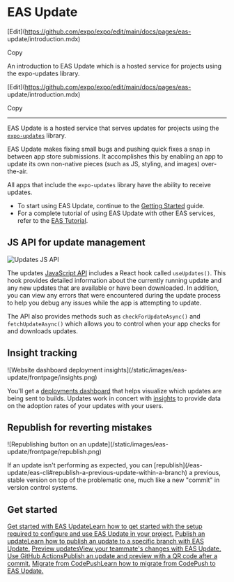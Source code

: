 # EAS Update

[Edit](https://github.com/expo/expo/edit/main/docs/pages/eas-
update/introduction.mdx)

Copy

An introduction to EAS Update which is a hosted service for projects using the
expo-updates library.

[Edit](https://github.com/expo/expo/edit/main/docs/pages/eas-
update/introduction.mdx)

Copy

* * *

EAS Update is a hosted service that serves updates for projects using the
[`expo-updates`](/versions/latest/sdk/updates) library.

EAS Update makes fixing small bugs and pushing quick fixes a snap in between
app store submissions. It accomplishes this by enabling an app to update its
own non-native pieces (such as JS, styling, and images) over-the-air.

All apps that include the `expo-updates` library have the ability to receive
updates.

  * To start using EAS Update, continue to the [Getting Started](/eas-update/getting-started) guide.
  * For a complete tutorial of using EAS Update with other EAS services, refer to the [EAS Tutorial](/tutorial/eas/introduction).

## JS API for update management

![Updates JS API](/static/images/eas-update/frontpage/critical-update.png)

The updates [JavaScript API](/versions/latest/sdk/updates) includes a React
hook called `useUpdates()`. This hook provides detailed information about the
currently running update and any new updates that are available or have been
downloaded. In addition, you can view any errors that were encountered during
the update process to help you debug any issues while the app is attempting to
update.

The API also provides methods such as `checkForUpdateAsync()` and
`fetchUpdateAsync()` which allows you to control when your app checks for and
downloads updates.

## Insight tracking

![Website dashboard deployment insights](/static/images/eas-
update/frontpage/insights.png)

You'll get a [deployments
dashboard](https://expo.dev/accounts/%5Baccount%5D/projects/%5Bproject%5D/deployments)
that helps visualize which updates are being sent to builds. Updates work in
concert with [insights](/eas-insights/introduction) to provide data on the
adoption rates of your updates with your users.

## Republish for reverting mistakes

![Republishing button on an update](/static/images/eas-
update/frontpage/republish.png)

If an update isn't performing as expected, you can [republish](/eas-
update/eas-cli#republish-a-previous-update-within-a-branch) a previous, stable
version on top of the problematic one, much like a new "commit" in version
control systems.

## Get started

[Get started with EAS UpdateLearn how to get started with the setup required
to configure and use EAS Update in your project.](/eas-update/getting-started)
[Publish an updateLearn how to publish an update to a specific branch with EAS
Update.](/eas-update/getting-started#publish-an-update) [Preview updatesView
your teammate's changes with EAS Update.](/eas-update/develop-faster) [Use
GitHub ActionsPublish an update and preview with a QR code after a
commit.](/eas-update/github-actions) [Migrate from CodePushLearn how to
migrate from CodePush to EAS Update.](/eas-update/codepush)

